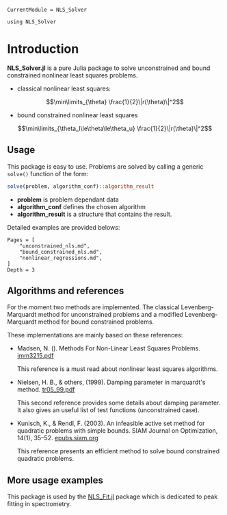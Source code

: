 ```@meta
CurrentModule = NLS_Solver
```

```@setup session
using NLS_Solver
```

# Introduction

**NLS_Solver.jl** is a pure Julia package to solve unconstrained and
bound constrained nonlinear least squares problems.

- classical nonlinear least squares:
```math
\min\limits_{\theta} \frac{1}{2}\|r(\theta)\|^2
```
- bound constrained nonlinear least squares
```math
\min\limits_{\theta_l\le\theta\le\theta_u} \frac{1}{2}\|r(\theta)\|^2
```

## Usage

This package is easy to use. Problems are solved by calling a generic
`solve()` function of the form:

```julia
solve(problem, algorithm_conf)::algorithm_result
```

- **problem** is problem dependant data
- **algorithm_conf** defines the chosen algorithm
- **algorithm_result** is a structure that contains the
  result.

Detailed examples are provided belows:

```@contents
Pages = [
    "unconstrained_nls.md",
    "bound_constrained_nls.md",
    "nonlinear_regressions.md",
]
Depth = 3
```

## Algorithms and references 

For the moment two methods are implemented. The classical
Levenberg-Marquardt method for unconstrained problems and a modified
Levenberg-Marquardt method for bound constrained problems.

These implementations are mainly based on these references:

- Madsen, N. (). Methods For Non-Linear Least Squares Problems.
  [imm3215.pdf](http://www2.imm.dtu.dk/pubdb/edoc/imm3215.pdf) 
  
  This reference is a must read about nonlinear least squares
  algorithms.

- Nielsen, H. B., & others, (1999). Damping parameter in marquardt's
  method. [tr05_99.pdf](http://www2.imm.dtu.dk/documents/ftp/tr99/tr05_99.pdf)

  This second reference provides some details about damping
  parameter. It also gives an useful list of test functions
  (unconstrained case).

- Kunisch, K., & Rendl, F. (2003). An infeasible active set method for
  quadratic problems with simple bounds. SIAM Journal on Optimization,
  14(1), 35–52. [epubs.siam.org](http://dx.doi.org/10.1137/s1052623400376135)

  This reference presents an efficient method to solve bound
  constrained quadratic problems.

## More usage examples

This package is used by the
[NLS_Fit.jl](https://github.com/vincent-picaud/NLS_Fit.jl) package
which is dedicated to peak fitting in spectrometry.

